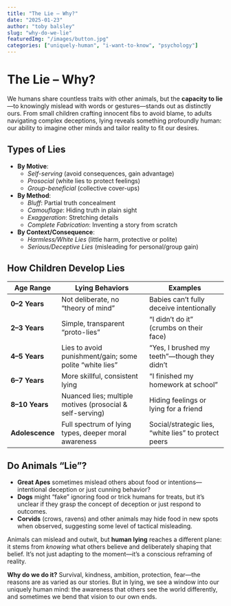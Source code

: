 ```yaml
---
title: "The Lie – Why?"
date: "2025-01-23"
author: "toby balsley" 
slug: "why-do-we-lie"
featuredImg: "/images/button.jpg"
categories: ["uniquely-human", "i-want-to-know", "psychology"]
---
```


# The Lie – Why?

We humans share countless traits with other animals, but the **capacity to lie**—to knowingly mislead with words or gestures—stands out as distinctly ours. From small children crafting innocent fibs to avoid blame, to adults navigating complex deceptions, lying reveals something profoundly human: our ability to imagine other minds and tailor reality to fit our desires.

## Types of Lies
- **By Motive**:  
  - *Self-serving* (avoid consequences, gain advantage)  
  - *Prosocial* (white lies to protect feelings)  
  - *Group-beneficial* (collective cover-ups)
- **By Method**:  
  - *Bluff*: Partial truth concealment  
  - *Camouflage*: Hiding truth in plain sight  
  - *Exaggeration*: Stretching details  
  - *Complete Fabrication*: Inventing a story from scratch
- **By Context/Consequence**:  
  - *Harmless/White Lies* (little harm, protective or polite)  
  - *Serious/Deceptive Lies* (misleading for personal/group gain)

## How Children Develop Lies

| Age Range       | Lying Behaviors                                           | Examples                                |
|-----------------|-----------------------------------------------------------|-----------------------------------------|
| **0–2 Years**   | Not deliberate, no “theory of mind”                       | Babies can’t fully deceive intentionally|
| **2–3 Years**   | Simple, transparent “proto-lies”                          | “I didn’t do it” (crumbs on their face) |
| **4–5 Years**   | Lies to avoid punishment/gain; some polite “white lies”   | “Yes, I brushed my teeth”—though they didn’t |
| **6–7 Years**   | More skillful, consistent lying                           | “I finished my homework at school”      |
| **8–10 Years**  | Nuanced lies; multiple motives (prosocial & self-serving) | Hiding feelings or lying for a friend   |
| **Adolescence** | Full spectrum of lying types, deeper moral awareness      | Social/strategic lies, “white lies” to protect peers |

## Do Animals “Lie”?
- **Great Apes** sometimes mislead others about food or intentions—intentional deception or just cunning behavior?
- **Dogs** might “fake” ignoring food or trick humans for treats, but it’s unclear if they grasp the concept of deception or just respond to outcomes.
- **Corvids** (crows, ravens) and other animals may hide food in new spots when observed, suggesting some level of tactical misleading.

Animals can mislead and outwit, but **human lying** reaches a different plane: it stems from *knowing* what others believe and deliberately shaping that belief. It’s not just adapting to the moment—it’s a conscious reframing of reality.

**Why do we do it?** Survival, kindness, ambition, protection, fear—the reasons are as varied as our stories. But in lying, we see a window into our uniquely human mind: the awareness that others see the world differently, and sometimes we bend that vision to our own ends.